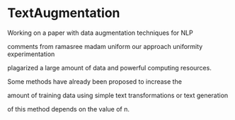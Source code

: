 # TextAugmentation
Working on a paper with data augmentation techniques for NLP


comments from ramasree madam
uniform
our approach
uniformity
experimentation


plagarized 
a large amount of data and powerful computing resources.

Some methods have already been proposed to increase the

amount of training data using simple text transformations or text generation

of this method depends on the value of n.



